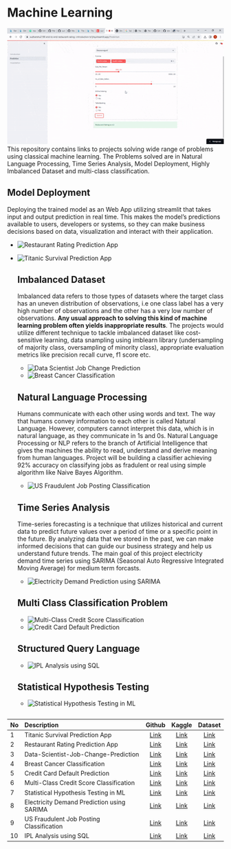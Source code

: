 # Machine Learning
![](https://github.com/sudhanshu2198/Machine-Learning-Python/blob/main/images/ezgif.com-optimize.gif)
This repository contains links to projects solving wide range of problems using classical machine learning. The Problems solved are in Natural Language Processing, Time Series Analysis, Model Deployment, Highly Imbalanced Dataset and multi-class classification. 

## Model Deployment
Deploying the trained model as an Web App utilizing streamlit that takes input and output prediction in real time. This makes the model’s predictions available to users, developers or systems, so they can make business decisions based on data, visualization and interact with their application.
- ![Restaurant Rating Prediction App](https://github.com/sudhanshu2198/End-to-End-Restaurant-Rating-Prediction)
- ![Titanic Survival Prediction App](https://github.com/sudhanshu2198/Titanic-Survival-Prediction-App)

  ## Imbalanced Dataset
  Imbalanced data refers to those types of datasets where the target class has an uneven distribution of observations, i.e one class label has a very high number of observations and the other has a very low number of observations. **Any usual approach to solving this kind of machine learning problem often yields inappropriate results**. The projects would utilize different technique to tackle imbalanced dataset like cost-sensitive learning, data snampling using imblearn library (undersampling of majority class, oversampling of minority class), appropriate evaluation metrics like precision recall curve, f1 score etc.
  - ![Data Scientist Job Change Prediction](https://github.com/sudhanshu2198/Data-Scientist-Job-Change-Prediction)
  - ![Breast Cancer Classification](https://github.com/sudhanshu2198/Breast-Cancer-Classification)
 
  ## Natural Language Processing
  Humans communicate with each other using words and text. The way that humans convey information to each other is called Natural Language. However, computers cannot interpret this data, which is in natural language, as they communicate in 1s and 0s. Natural Language Processing or NLP refers to the branch of Artificial Intelligence that gives the machines the ability to read, understand and derive meaning from human languages. Project will be building a classifier achieving 92% accuracy on classifying jobs as fradulent or real using simple algorithm like Naive Bayes Algorithm.
  
  - ![US Fraudulent Job Posting Classification](https://github.com/sudhanshu2198/Fraudulent-Job-Posting-Prediction-)
 
  ## Time Series Analysis
  Time-series forecasting is a technique that utilizes historical and current data to predict future values over a period of time or a specific point in the future. By analyzing data that we stored in the past, we can make informed decisions that can guide our business strategy and help us understand future trends. The main goal of this project electricity demand time series using SARIMA (Seasonal Auto Regressive Integrated Moving Average) for medium term forcasts.
  - ![Electricity Demand Prediction using SARIMA](https://github.com/sudhanshu2198/Electricity-Demand-Prediction-using-SARIMA)
 
   ## Multi Class Classification Problem
  - ![Multi-Class Credit Score Classification](https://github.com/sudhanshu2198/Multi-Class-Credit-Score-Classification)
  - ![Credit Card Default Prediction](https://github.com/sudhanshu2198/Credit-Card-Default-Prediction)
  
  ## Structured Query Language
  - ![IPL Analysis using SQL](https://github.com/sudhanshu2198/IPL-Analysis-using-SQL)
     
  ## Statistical Hypothesis Testing
  - ![Statistical Hypothesis Testing in ML](https://github.com/sudhanshu2198/Statistical-Hypothesis-Testing)

```http
```
| No | Description            | Github | Kaggle   | Dataset|
|:---| :--------------------- | :-----:  | :-----:  | :-----:|
|1| Titanic Survival Prediction App | [Link](https://github.com/sudhanshu2198/Titanic-Survival-Prediction-App)|  [Link](https://www.kaggle.com/code/sudhanshu2198/end-to-end-titanic-survival-prediction-app?scriptVersionId=120569132)        |   [Link](https://www.kaggle.com/competitions/titanic)     |
|2| Restaurant Rating Prediction App | [Link](https://github.com/sudhanshu2198/End-to-End-Restaurant-Rating-Prediction)|  [Link](https://www.kaggle.com/code/sudhanshu2198/end-to-end-machine-learning)        |   [Link](https://www.kaggle.com/datasets/himanshupoddar/zomato-bangalore-restaurants)     |
|3| Data-Scientist-Job-Change-Prediction | [Link](https://github.com/sudhanshu2198/Data-Scientist-Job-Change-Prediction)|  [Link](https://www.kaggle.com/code/sudhanshu2198/data-scientist-job-change-prediction)        |   [Link](https://www.kaggle.com/datasets/arashnic/hr-analytics-job-change-of-data-scientists)     |
|4| Breast Cancer Classification | [Link](https://github.com/sudhanshu2198/Breast-Cancer-Classification)|  [Link](https://www.kaggle.com/code/sudhanshu2198/techniques-for-imbalanced-classification-problems)        |   [Link](https://www.kaggle.com/datasets/sudhanshu2198/microcalcification-classification)     |
|5| Credit Card Default Prediction | [Link](https://github.com/sudhanshu2198/Credit-Card-Default-Prediction)|  [Link](https://www.kaggle.com/code/sudhanshu2198/credit-card-default-prediction)        |   [Link](https://www.kaggle.com/datasets/uciml/default-of-credit-card-clients-dataset)     |
|6| Multi-Class Credit Score Classification | [Link](https://github.com/sudhanshu2198/Multi-Class-Credit-Score-Classification)|  [Link](https://www.kaggle.com/code/sudhanshu2198/multi-class-credit-score-classification/notebook)        |   [Link](https://www.kaggle.com/datasets/parisrohan/credit-score-classification)     |
|7| Statistical Hypothesis Testing in ML | [Link](https://github.com/sudhanshu2198/Statistical-Hypothesis-Testing)|  [Link](https://www.kaggle.com/code/sudhanshu2198/statistical-hypothesis-testing-in-ml)        |   [Link](https://www.kaggle.com/datasets/uciml/default-of-credit-card-clients-dataset)     |
|8| Electricity Demand Prediction using SARIMA | [Link](https://github.com/sudhanshu2198/Electricity-Demand-Prediction-using-SARIMA)|  [Link](https://www.kaggle.com/code/sudhanshu2198/electricity-demand-prediction-using-sarima-eda)        |   [Link](https://www.kaggle.com/datasets/kandij/electric-production)     |
|9| US Fraudulent Job Posting Classification | [Link](https://github.com/sudhanshu2198/Fraudulent-Job-Posting-Prediction-)|  [Link](https://www.kaggle.com/code/sudhanshu2198/us-fraudulent-job-posting-prediction/notebook)        |   [Link](https://www.kaggle.com/datasets/shivamb/real-or-fake-fake-jobposting-prediction)     |
|10| IPL Analysis using SQL | [Link](https://github.com/sudhanshu2198/IPL-Analysis-using-SQL)|  [Link](https://www.kaggle.com/code/sudhanshu2198/ipl-sports-analysis-using-sql)        |   [Link](https://www.kaggle.com/datasets/harsha547/ipldatabase)     |
```
```
